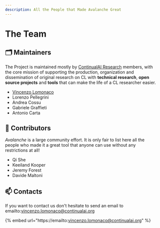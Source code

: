 ```yaml
---
description: All the People that Made Avalanche Great
---
```


# The Team

## 🗂️ Maintainers 

The Project is maintained mostly by [ContinualAI Research](https://www.continualai.org/research) members, with the core mission of supporting the production, organization and dissemination of original research on CL with **technical research**, **open source projects** and **tools** that can make the life of a CL researcher easier.

* [Vincenzo Lomonaco](https://www.vincenzolomonaco.com/) 
* Lorenzo Pellegrini 
* Andrea Cossu
* Gabriele Graffieti
* Antonio Carta 

## 🔨 Contributors 

_Avalanche_ is a large community effort. It is only fair to list here all the people who made it a great tool that anyone can use without any restrictions at all!

* Qi She
* Keeiland Kooper
* Jeremy Forest
* Davide Maltoni

## 📫 Contacts 

If you want to contact us don't hesitate to send an email to emailto:vincenzo.lomonaco@continualai.org

{% embed url="https://emailto:vincenzo.lomonaco@continualai.org" %}

